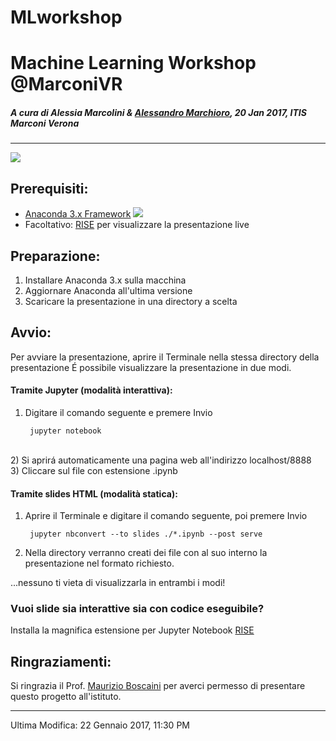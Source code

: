 # MLworkshop

# Machine Learning Workshop @MarconiVR
##### A cura di Alessia Marcolini & [Alessandro Marchioro](https://github.com/marcioz98), 20 Jan 2017, ITIS Marconi Verona
- - -
![](http://respondr.io/wp-content/uploads/2016/03/machine_learning-1024x724.jpg)
## Prerequisiti:
- [Anaconda 3.x Framework](https://www.continuum.io/downloads) 
![](https://upload.wikimedia.org/wikipedia/en/thumb/c/cd/Anaconda_Logo.png/200px-Anaconda_Logo.png)
- Facoltativo: [RISE](https://github.com/damianavila/RISE) per visualizzare la presentazione live

## Preparazione:
1) Installare Anaconda 3.x sulla macchina <br>
2) Aggiornare Anaconda all'ultima versione <br>
3) Scaricare la presentazione in una directory a scelta

## Avvio:
Per avviare la presentazione, aprire il Terminale nella stessa directory della presentazione
É possibile visualizzare la presentazione in due modi.
#### Tramite Jupyter (modalità interattiva):
1) Digitare il comando seguente e premere Invio

        jupyter notebook
        
<br>2) Si aprirá automaticamente una pagina web all'indirizzo localhost/8888 <br>
3) Cliccare sul file con estensione .ipynb
#### Tramite slides HTML (modalità statica):
1) Aprire il Terminale e digitare il comando seguente, poi premere Invio

        jupyter nbconvert --to slides ./*.ipynb --post serve

2) Nella directory verranno creati dei file con al suo interno la presentazione nel formato richiesto.

...nessuno ti vieta di visualizzarla in entrambi i modi!
### Vuoi slide sia interattive sia con codice eseguibile?
Installa la magnifica estensione per Jupyter Notebook [RISE](https://github.com/damianavila/RISE)


## Ringraziamenti:
Si ringrazia il Prof. [Maurizio Boscaini](https://github.com/aidosnet) per averci permesso di presentare questo progetto all'istituto.
- - - 
Ultima Modifica: 22 Gennaio 2017, 11:30 PM
